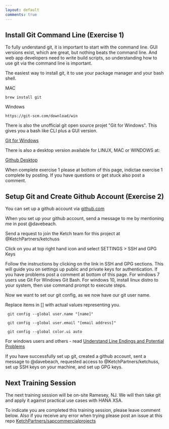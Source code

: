 ```yaml
---
layout: default
comments: true
---
```


## Install Git Command Line (Exercise 1)
To fully understand git, it is important to start with the command line.  GUI versions exist, which are great, but nothing beats the command line.  And web app developers need to write build scripts, so understanding how to use git via the command line is important. 

The easiest way to install git, it to use your package manager and your bash shell.

MAC
```
brew install git
```

Windows
```
https://git-scm.com/download/win
```

There is also the unofficial git open source projet "Git for Windows".  This gives you a bash like CLI plus a GUI version.

[Git for Windows](https://gitforwindows.org/)

There is also a desktop version available for LINUX, MAC or WINDOWS at:

[Github Desktop](desktop.github.com)

When complete exercise 1 please at bottom of this page, indictae exercise 1 complete by posting.  If you have questions or get stuck also post a comment.

## Setup Git and Create Github Account (Exercise 2)

You can set up a github account via [github.com](https://www.github.com)

When you set up your github account, send a message to me by mentioning me in post @davebeach.

Send a request to join the Ketch team for this project at
@KetchPartners/ketchuss

Click on you at top right hand icon and select SETTINGS > SSH and GPG Keys

Follow the instructions by clicking on the link in SSH and GPG sections.  This will guide you on settings up public and private keys for authentication.  If you have problems post a comment at bottom of this page.  For windows 7 users use Git For Windows Git Bash.  For windows 10, install linux distro to your system, then use command prompt to execute steps.

Now we want to set our git config, as we now have our git user name.

Replace items in [] with actual values representing you.
```
 git config --global user.name "[name]"
```

```
 git config --global user.email "[email address]"
```

```
 git config --global color.ui auto
```

For windows users and others - read [Understand Line Endings and Potential Problems](https://help.github.com/articles/dealing-with-line-endings/)

If you have successfully set up git, created a github account, sent a message to @davebeach, requested access to @KetchPartners/ketchuss, set up SSH keys on your machine, and set up GPG keys.  

## Next Training Session  

The next training session will be on-site Ramesey, NJ.  We will then take git and apply it against practical use cases with HANA XSA.

To indicate you are completed this training session, please leave comment below.  Also if you receive any error when trying please post an issue at this repo [KetchPartners/sapcommercialprojects](https://github.com/KetchPartners/sapcommercialprojects/issues)
